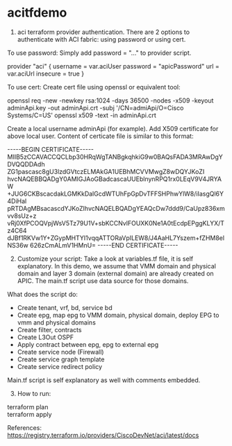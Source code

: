 # acitfdemo
1. aci terraform provider authentication.
There are 2 options to authenticate with ACI fabric: using password or using cert.

To use password: Simply add password = "..." to provider script.

provider "aci" {
  username = var.aciUser
  password = "apicPassword"
  url      = var.aciUrl
  insecure = true
}

To use cert:
Create cert file using openssl or equivalent tool:

openssl req -new -newkey rsa:1024 -days 36500 -nodes -x509 -keyout adminApi.key -out adminApi.crt -subj '/CN=admiApi/O=Cisco Systems/C=US'
openssl x509 -text -in adminApi.crt

Create a local username adminApi (for example).
Add X509 certificate for above local user. Content of certicate file is similar to this format:

-----BEGIN CERTIFICATE-----
MIIB5zCCAVACCQCLbp30HRqWgTANBgkqhkiG9w0BAQsFADA3MRAwDgYDVQQDDAdh
ZG1pascasc8gU3lzdGVtczELMAkGA1UEBhMCVVMwgZ8wDQYJKoZI
hvcNAQEBBQADgY0AMIGJAoGBadcascaUUEblnynRPQ1rx0LEqV9V4JRYAW
+JUG6CKBscacdakLGMKkDalGcdWTUhFpGpDvTFFSHPhwYlW8/iIasgQl6Y4DiHal
pRTDAgMBsacascdYJKoZIhvcNAQELBQADgYEAQcDw7ddd9/CaUpz836xmvv8sUz+z
vRj0XfPCOQVpjWsV5Tz79U1V+sbKCCNvlFOUXK0Ne1A0tEcdpEPggKLYX/Tz4C64
dJBf1RKVw1Y+ZGypMHTYI1vqqATTORaVpILEW8/J4AaHL7Yszem+fZHM8elNS36w
626zCmALmV1HMnU=
-----END CERTIFICATE-----


2. Customize your script:
Take a look at variables.tf file, it is self explanatory. 
In this demo, we assume that VMM domain and physical domain and layer 3 domain (external domain) are already created on APIC. The main.tf script use data source for those domains. 

What does the script do:
- Create tenant, vrf, bd, service bd
- Create epg, map epg to VMM domain, physical domain, deploy EPG to vmm and physical domains
- Create filter, contracts 
- Create L3Out OSPF
- Apply contract between epg, epg to external epg
- Create service node (Firewall)
- Create service graph template
- Create service redirect policy 

Main.tf script is self explanatory as well with comments embedded.

3. How to run:

terraform plan\
terraform apply 


References:
https://registry.terraform.io/providers/CiscoDevNet/aci/latest/docs
